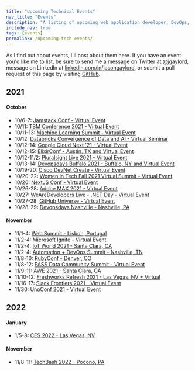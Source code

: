 ```yaml
---
title: "Upcoming Technical Events"
nav_title: "Events"
description: "A listing of upcoming web application developer, DevOps, and other technical events."
include_nav: true
tags: [events]
permalink: /upcoming-tech-events/
---
```


As I find out about events, I'll post about them here. If you have an event you'd like me to list, be sure to send me a message on Twitter at [@jgaylord](http://jasong.us/eUDX9v), message on LinkedIn at [linkedin.com/in/jasongaylord](http://jasong.us/linkedin), or submit a pull request of this page by visiting [GitHub](https://jasong.us/39JIVEO).

## 2021 

#### October
- 10/6-7: [Jamstack Conf - Virtual Event](https://jasong.us/3laf92p)
- 10/11: [TBM Conference 2021 - Virtual Event](https://jasong.us/3lRoqM0)
- 10/11-13: [Machine Learning Summit - Virtual Event](https://jasong.us/3BcPn3b)
- 10/12: [Databricks Convergence of Data and AI - Virtual Seminar](https://jasong.us/3AcvEPY)
- 10/12-14: [Google Cloud Next '21 - Virtual Event](https://jasong.us/3imABQt)
- 10/12-15: [ElixirConf - Austin, TX and Virtual Event](https://jasong.us/2WIxHNX)
- 10/12-11/2: [Pluralsight Live 2021 - Virtual Event](https://jasong.us/2GyvzQZ)
- 10/13-14: [Devopsdays Buffalo 2021 - Buffalo, NY and Virtual Event](https://jasong.us/3mt81h8)
- 10/19-20: [Cisco DevNet Create - Virtual Event](https://jasong.us/3lcdTfu)
- 10/20-22: [Women in Tech Fall 2021 Virtual Summit - Virtual Event](https://jasong.us/2WG6Lyi)
- 10/26: [NextJS Conf - Virtual Event](https://jasong.us/3le76lw)
- 10/26-28: [Adobe MAX 2021 - Virtual Event](https://jasong.us/344yeLv)
- 10/27: [WeAreDevelopers Live - .NET Day - Virtual Event](https://jasong.us/3lbkMgY)
- 10/27-28: [GitHub Universe - Virtual Event](https://jasong.us/2Yu4oPG)
- 10/28-29: [Devopsdays Nashville - Nashville, PA](https://jasong.us/3D8cNay)

#### November
- 11/1-4: [Web Summit - Lisbon, Portugal](http://jasong.us/393Panf)
- 11/2-4: [Microsoft Ignite - Virtual Event](https://jasong.us/2Z17US0)
- 11/2-4: [IoT World 2021 - Santa Clara, CA](http://jasong.us/3qEPsa9)
- 11/2-4: [Automation + DevOps Summit - Nashville, TN](https://jasong.us/3A86P7D)
- 11/8-10: [RubyConf - Denver, CO](https://jasong.us/2WGYXwf)
- 11/8-12: [PASS Data Community Summit - Virtual Event](https://jasong.us/3uJLbFR)
- 11/9-11: [AWE 2021 - Santa Clara, CA](http://jasong.us/2Mg3Y9m)
- 11/10-12: [Freshworks Refresh 2021 - Las Vegas, NV + Virtual](https://jasong.us/2Uojh4n)
- 11/16-17: [Slack Frontiers 2021 - Virtual Event](https://jasong.us/2XcAdMK)
- 11/30: [UnoConf 2021 - Virtual Event](https://jasong.us/2XNIxST)

## 2022

#### January
- 1/5-8: [CES 2022 - Las Vegas, NV](https://jasong.us/3jHOeJG)

#### November
- 11/8-11: [TechBash 2022 - Pocono, PA](https://jasong.us/tb)